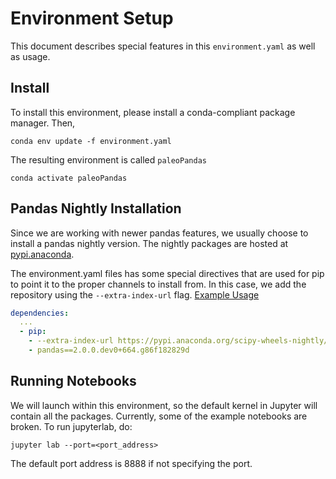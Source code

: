 # Environment Setup

This document describes special features in this `environment.yaml` as well as usage.

## Install

To install this environment, please install a conda-compliant package manager. Then,

```shell
conda env update -f environment.yaml
```

The resulting environment is called `paleoPandas`

```shell
conda activate paleoPandas
```

## Pandas Nightly Installation

Since we are working with newer pandas features, we usually choose to install a pandas nightly version.
The nightly packages are hosted at [pypi.anaconda](https://anaconda.org/scipy-wheels-nightly/pandas/files).

The environment.yaml files has some special directives that are used for pip to point it to the proper
channels to install from. In this case, we add the repository using the `--extra-index-url` flag. [Example Usage](https://github.com/conda/conda/blob/main/tests/conda_env/support/advanced-pip/environment.yml)

```yaml
dependencies:
  ...
  - pip:
    - --extra-index-url https://pypi.anaconda.org/scipy-wheels-nightly/simple
    - pandas==2.0.0.dev0+664.g86f182829d
```

## Running Notebooks

We will launch within this environment, so the default kernel in Jupyter will contain all the packages. Currently,
some of the example notebooks are broken. To run jupyterlab, do:

```shell
jupyter lab --port=<port_address>
```

The default port address is 8888 if not specifying the port.
